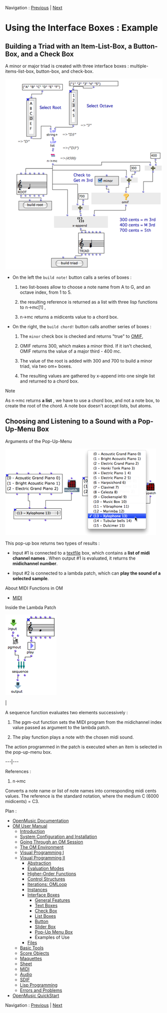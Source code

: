 
Navigation : [Previous](MenuBoxes "page précédente\(Pop-Up Menu
Box\)") | [Next](Files "Next\(Files\)")

# Using the Interface Boxes : Example

## Building a Triad with an Item-List-Box, a Button-Box, and a Check Box

 A minor or major triad is created with three interface boxes : multiple-
items-list-box, button-box, and check-box.

![](../res/buildchord_scr.png)

  * On the left the `build note!` button calls a series of boxes :

    1. two list-boxes allow to choose a note name from A to G, and an octave index, from 1 to 5.

    2. the resulting reference is returned as a list with three lisp functions to  n->mc[1] , 

    3. n->mc returns a midicents value to a  chord box.

  * On the right, the `build chord!` button calls another series of boxes :

    1. The `minor` check box is checked and returns "true" to [OMIF](OMIF), 

    2. OMIF returns 300, which makes a minor third. If it isn't checked, OMIF returns the value of a major third - 400 mc.

    3. The value of the root is added with 300 and 700 to build a minor triad, via two om+ boxes.

    4. The resulting values are gathered by x-append into one single list and returned to a chord box.

Note

As  n->mc returns **a list** , we have to use a  chord box, and not a  note
box, to create the root of the chord. A  note box doesn't accept lists, but
atoms.

## Choosing and Listening to a Sound with a Pop-Up-Menu Box

Arguments of the Pop-Up-Menu

![](../res/play.png)

This pop-up box returns two types of results :

  * Input #1 is connected to a [textfile](textfile) box, which contains a **list of midi channel names** . When output #1 is evaluated, it returns the **midichannel number**. 

  * Input #2 is connected to a lambda patch, which can **play the sound of a selected sample**.

About MIDI Functions in OM

  * [MIDI](MIDI)

Inside the Lambda Patch

![](../res/lamdapatch.png)

|

A  sequence function evaluates two elements successively :

  1. The  pgm-out function sets the MIDI program from the midichannel index value passed as argument to the lambda patch.

  2. The  play function plays a note with the chosen midi sound.

The action programmed in the patch is executed when an item is selected in the
pop-up-menu box.  
  
---|---  
  
References :

  1. n->mc

Converts a note name or list of note names into corresponding midi cents
values. The reference is the standard notation, where the medium C (6000
midicents) = C3.

Plan :

  * [OpenMusic Documentation](OM-Documentation)
  * [OM User Manual](OM-User-Manual)
    * [Introduction](00-Sommaire)
    * [System Configuration and Installation](Installation)
    * [Going Through an OM Session](Goingthrough)
    * [The OM Environment](Environment)
    * [Visual Programming I](BasicVisualProgramming)
    * [Visual Programming II](AdvancedVisualProgramming)
      * [Abstraction](Abstraction)
      * [Evaluation Modes](EvalModes)
      * [Higher-Order Functions](HighOrder)
      * [Control Structures](Control)
      * [Iterations: OMLoop](OMLoop)
      * [Instances](Instances)
      * [Interface Boxes](InterfaceBoxes)
        * [General Features](GeneralFeatures)
        * [Text Boxes](TextBoxes)
        * [Check Box](CheckBox)
        * [List Boxes](ListBoxes)
        * [Button](Button)
        * [Slider Box](Slider)
        * [Pop-Up Menu Box](MenuBoxes)
        * Examples of Use
      * [Files](Files)
    * [Basic Tools](BasicObjects)
    * [Score Objects](ScoreObjects)
    * [Maquettes](Maquettes)
    * [Sheet](Sheet)
    * [MIDI](MIDI)
    * [Audio](Audio)
    * [SDIF](SDIF)
    * [Lisp Programming](Lisp)
    * [Errors and Problems](errors)
  * [OpenMusic QuickStart](QuickStart-Chapters)

Navigation : [Previous](MenuBoxes "page précédente\(Pop-Up Menu
Box\)") | [Next](Files "Next\(Files\)")

